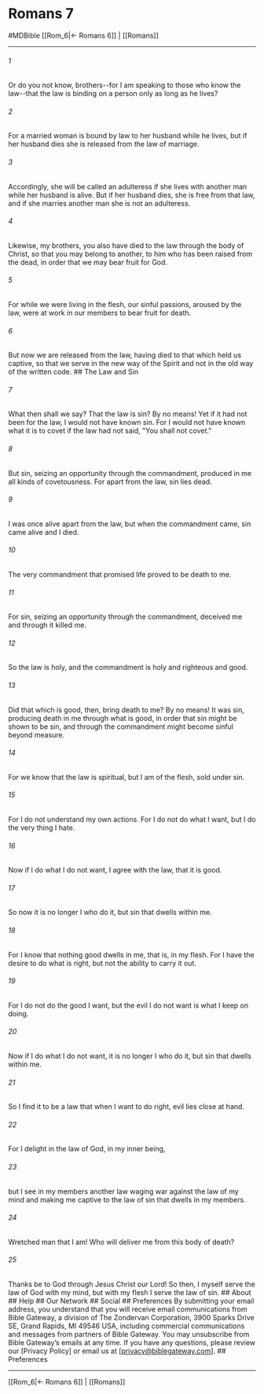 # Romans 7
#MDBible
[[Rom_6|← Romans 6]] | [[Romans]]

***


###### 1 
Or do you not know, brothers--for I am speaking to those who know the law--that the law is binding on a person only as long as he lives? 

###### 2 
For a married woman is bound by law to her husband while he lives, but if her husband dies she is released from the law of marriage. 

###### 3 
Accordingly, she will be called an adulteress if she lives with another man while her husband is alive. But if her husband dies, she is free from that law, and if she marries another man she is not an adulteress. 

###### 4 
Likewise, my brothers, you also have died to the law through the body of Christ, so that you may belong to another, to him who has been raised from the dead, in order that we may bear fruit for God. 

###### 5 
For while we were living in the flesh, our sinful passions, aroused by the law, were at work in our members to bear fruit for death. 

###### 6 
But now we are released from the law, having died to that which held us captive, so that we serve in the new way of the Spirit and not in the old way of the written code. ## The Law and Sin 

###### 7 
What then shall we say? That the law is sin? By no means! Yet if it had not been for the law, I would not have known sin. For I would not have known what it is to covet if the law had not said, "You shall not covet." 

###### 8 
But sin, seizing an opportunity through the commandment, produced in me all kinds of covetousness. For apart from the law, sin lies dead. 

###### 9 
I was once alive apart from the law, but when the commandment came, sin came alive and I died. 

###### 10 
The very commandment that promised life proved to be death to me. 

###### 11 
For sin, seizing an opportunity through the commandment, deceived me and through it killed me. 

###### 12 
So the law is holy, and the commandment is holy and righteous and good. 

###### 13 
Did that which is good, then, bring death to me? By no means! It was sin, producing death in me through what is good, in order that sin might be shown to be sin, and through the commandment might become sinful beyond measure. 

###### 14 
For we know that the law is spiritual, but I am of the flesh, sold under sin. 

###### 15 
For I do not understand my own actions. For I do not do what I want, but I do the very thing I hate. 

###### 16 
Now if I do what I do not want, I agree with the law, that it is good. 

###### 17 
So now it is no longer I who do it, but sin that dwells within me. 

###### 18 
For I know that nothing good dwells in me, that is, in my flesh. For I have the desire to do what is right, but not the ability to carry it out. 

###### 19 
For I do not do the good I want, but the evil I do not want is what I keep on doing. 

###### 20 
Now if I do what I do not want, it is no longer I who do it, but sin that dwells within me. 

###### 21 
So I find it to be a law that when I want to do right, evil lies close at hand. 

###### 22 
For I delight in the law of God, in my inner being, 

###### 23 
but I see in my members another law waging war against the law of my mind and making me captive to the law of sin that dwells in my members. 

###### 24 
Wretched man that I am! Who will deliver me from this body of death? 

###### 25 
Thanks be to God through Jesus Christ our Lord! So then, I myself serve the law of God with my mind, but with my flesh I serve the law of sin. ## About ## Help ## Our Network ## Social ## Preferences By submitting your email address, you understand that you will receive email communications from Bible Gateway, a division of The Zondervan Corporation, 3900 Sparks Drive SE, Grand Rapids, MI 49546 USA, including commercial communications and messages from partners of Bible Gateway. You may unsubscribe from Bible Gateway&rsquo;s emails at any time. If you have any questions, please review our [Privacy Policy] or email us at [privacy@biblegateway.com]. ## Preferences

***

[[Rom_6|← Romans 6]] | [[Romans]]
